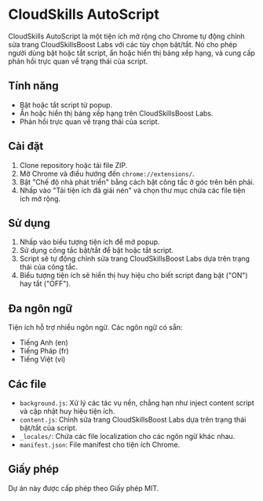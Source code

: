 # CloudSkills AutoScript

CloudSkills AutoScript là một tiện ích mở rộng cho Chrome tự động chỉnh sửa trang CloudSkillsBoost Labs với các tùy chọn bật/tắt. Nó cho phép người dùng bật hoặc tắt script, ẩn hoặc hiển thị bảng xếp hạng, và cung cấp phản hồi trực quan về trạng thái của script.

## Tính năng

- Bật hoặc tắt script từ popup.
- Ẩn hoặc hiển thị bảng xếp hạng trên CloudSkillsBoost Labs.
- Phản hồi trực quan về trạng thái của script.

## Cài đặt

1. Clone repository hoặc tải file ZIP.
2. Mở Chrome và điều hướng đến `chrome://extensions/`.
3. Bật "Chế độ nhà phát triển" bằng cách bật công tắc ở góc trên bên phải.
4. Nhấp vào "Tải tiện ích đã giải nén" và chọn thư mục chứa các file tiện ích mở rộng.

## Sử dụng

1. Nhấp vào biểu tượng tiện ích để mở popup.
2. Sử dụng công tắc bật/tắt để bật hoặc tắt script.
3. Script sẽ tự động chỉnh sửa trang CloudSkillsBoost Labs dựa trên trạng thái của công tắc.
4. Biểu tượng tiện ích sẽ hiển thị huy hiệu cho biết script đang bật ("ON") hay tắt ("OFF").

## Đa ngôn ngữ

Tiện ích hỗ trợ nhiều ngôn ngữ. Các ngôn ngữ có sẵn:

- Tiếng Anh (en)
- Tiếng Pháp (fr)
- Tiếng Việt (vi)

## Các file

- `background.js`: Xử lý các tác vụ nền, chẳng hạn như inject content script và cập nhật huy hiệu tiện ích.
- `content.js`: Chỉnh sửa trang CloudSkillsBoost Labs dựa trên trạng thái bật/tắt của script.
- `_locales/`: Chứa các file localization cho các ngôn ngữ khác nhau.
- `manifest.json`: File manifest cho tiện ích Chrome.

## Giấy phép

Dự án này được cấp phép theo Giấy phép MIT.
